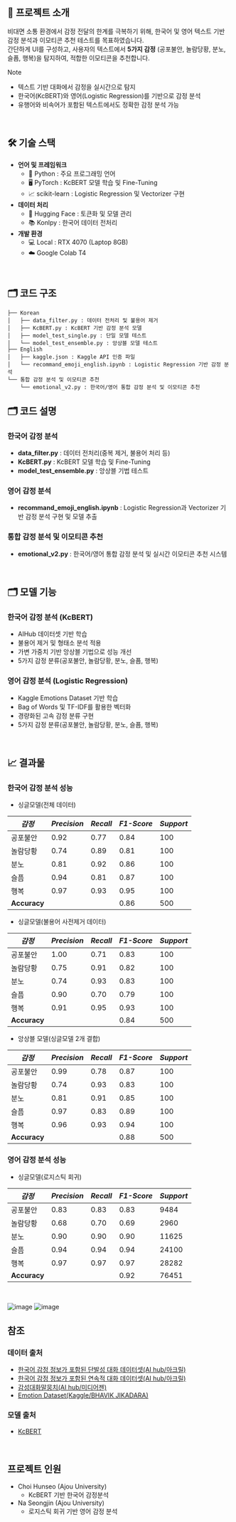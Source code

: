 ## 🌟 프로젝트 소개
비대면 소통 환경에서 감정 전달의 한계를 극복하기 위해, 한국어 및 영어 텍스트 기반 감정 분석과 이모티콘 추천 테스트를 목표하였습니다.  
간단하게 UI를 구성하고, 사용자의 텍스트에서 **5가지 감정** (공포불안, 놀람당황, 분노, 슬픔, 행복)을 탐지하여, 적합한 이모티콘을 추천합니다.

>[!NOTE]
> - 텍스트 기반 대화에서 감정을 실시간으로 탐지<br>
> - 한국어(KcBERT)와 영어(Logistic Regression)를 기반으로 감정 분석<br>
> - 유행어와 비속어가 포함된 텍스트에서도 정확한 감정 분석 가능<br>

<br>

## 🛠️ 기술 스택
- **언어 및 프레임워크**
  - 🐍 Python : 주요 프로그래밍 언어
  - 🖥️ PyTorch : KcBERT 모델 학습 및 Fine-Tuning
  - 📈 scikit-learn : Logistic Regression 및 Vectorizer 구현
- **데이터 처리**
  - 🤗 Hugging Face : 토큰화 및 모델 관리
  - 📚 Konlpy : 한국어 데이터 전처리
- **개발 환경**
  - 💻 Local : RTX 4070 (Laptop 8GB)
  - ☁️ Google Colab T4

<br>

## 🗂️ 코드 구조
```plaintext
├── Korean
│   ├── data_filter.py : 데이터 전처리 및 불용어 제거
│   ├── KcBERT.py : KcBERT 기반 감정 분석 모델
│   ├── model_test_single.py : 단일 모델 테스트
│   └── model_test_ensemble.py : 앙상블 모델 테스트
├── English
│   ├── kaggle.json : Kaggle API 인증 파일
│   └── recommand_emoji_english.ipynb : Logistic Regression 기반 감정 분석
└── 통합 감정 분석 및 이모티콘 추천
    └── emotional_v2.py : 한국어/영어 통합 감정 분석 및 이모티콘 추천
````

## 🗂️ 코드 설명
### 한국어 감정 분석
- **data_filter.py** : 데이터 전처리(중복 제거, 불용어 처리 등)
- **KcBERT.py** : KcBERT 모델 학습 및 Fine-Tuning
- **model_test_ensemble.py** : 앙상블 기법 테스트

### 영어 감정 분석
- **recommand_emoji_english.ipynb** : Logistic Regression과 Vectorizer 기반 감정 분석 구현 및 모델 추출

### 통합 감정 분석 및 이모티콘 추천
- **emotional_v2.py** : 한국어/영어 통합 감정 분석 및 실시간 이모티콘 추천 시스템

<br>

## 🗂️ 모델 기능
### 한국어 감정 분석 (KcBERT)
- AIHub 데이터셋 기반 학습
- 불용어 제거 및 형태소 분석 적용
- 가변 가중치 기반 앙상블 기법으로 성능 개선
- 5가지 감정 분류(공포불안, 놀람당황, 분노, 슬픔, 행복)

### 영어 감정 분석 (Logistic Regression)
- Kaggle Emotions Dataset 기반 학습
- Bag of Words 및 TF-IDF를 활용한 벡터화
- 경량화된 고속 감정 분류 구현
- 5가지 감정 분류(공포불안, 놀람당황, 분노, 슬픔, 행복)


<br>

## 📈 결과물

### 한국어 감정 분석 성능
- 싱글모델(전체 데이터)

| ***감정*** | ***Precision*** | ***Recall*** | ***F1-Score*** | ***Support*** |
| --- | --- | --- | --- | --- |
| 공포불안 | 0.92 | 0.77 | 0.84 | 100 |
| 놀람당황 | 0.74 | 0.89 | 0.81 | 100 |
| 분노 | 0.81 | 0.92 | 0.86 | 100 |
| 슬픔 | 0.94 | 0.81 | 0.87 | 100 |
| 행복 | 0.97 | 0.93 | 0.95 | 100 |
| **Accuracy** |  |  | 0.86 | 500 |

- 싱글모델(불용어 사전제거 데이터)

| ***감정*** | ***Precision*** | ***Recall*** | ***F1-Score*** | ***Support*** |
| --- | --- | --- | --- | --- |
| 공포불안 | 1.00 | 0.71 | 0.83 | 100 |
| 놀람당황 | 0.75 | 0.91 | 0.82 | 100 |
| 분노 | 0.74 | 0.93 | 0.83 | 100 |
| 슬픔 | 0.90 | 0.70 | 0.79 | 100 |
| 행복 | 0.91 | 0.95 | 0.93 | 100 |
| **Accuracy** |  |  | 0.84 | 500 |

- 앙상블 모델(싱글모델 2개 결합)
  
| ***감정*** | ***Precision*** | ***Recall*** | ***F1-Score*** | ***Support*** |
| --- | --- | --- | --- | --- |
| 공포불안 | 0.99 | 0.78 | 0.87 | 100 |
| 놀람당황 | 0.74 | 0.93 | 0.83 | 100 |
| 분노 | 0.81 | 0.91 | 0.85 | 100 |
| 슬픔 | 0.97 | 0.83 | 0.89 | 100 |
| 행복 | 0.96 | 0.93 | 0.94 | 100 |
| **Accuracy** |  |  | 0.88 | 500 |

### 영어 감정 분석 성능

- 싱글모델(로지스틱 회귀)
  
| ***감정*** | ***Precision*** | ***Recall*** | ***F1-Score*** | ***Support*** |
| --- | --- | --- | --- | --- |
| 공포불안 | 0.83 | 0.83 | 0.83 | 9484 |
| 놀람당황 | 0.68 | 0.70 | 0.69 | 2960 |
| 분노 | 0.90 | 0.90 | 0.90 | 11625 |
| 슬픔 | 0.94 | 0.94 | 0.94 | 24100 |
| 행복 | 0.97 | 0.97 | 0.97 | 28282 |
| **Accuracy** |  |  | 0.92 | 76451 |

<br>

![image](https://github.com/user-attachments/assets/0424fc28-162e-472b-95d5-38a65b9de336)
![image](https://github.com/user-attachments/assets/9d0583d9-fd07-443d-826c-8868ec7f005f)





## 참조

### 데이터 출처
- [한국어 감정 정보가 포함된 단발성 대화 데이터셋(AI hub/아크릴)](https://aihub.or.kr/aihubdata/data/view.do?currMenu=120&topMenu=100&aihubDataSe=extrldata&dataSetSn=270)
- [한국어 감정 정보가 포함된 연속적 대화 데이터셋(AI hub/아크릴)](https://aihub.or.kr/aihubdata/data/view.do?currMenu=120&topMenu=100&aihubDataSe=extrldata&dataSetSn=271)
- [감성대화말뭉치(AI hub/미디어젠)](https://aihub.or.kr/aihubdata/data/view.do?currMenu=115&topMenu=100&aihubDataSe=realm&dataSetSn=86)
- [Emotion Dataset(Kaggle/BHAVIK JIKADARA)](https://www.kaggle.com/datasets/bhavikjikadara/emotions-dataset)

### 모델 출처
- [KcBERT](https://github.com/Beomi/KcBERT.git)

<br>

## 프로젝트 인원
- Choi Hunseo (Ajou University)
  - KcBERT 기반 한국어 감정분석
- Na Seongjin (Ajou University)
  - 로지스틱 회귀 기반 영어 감정 분석

<br>
